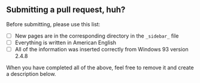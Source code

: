 ## Submitting a pull request, huh?

Before submitting, please use this list:

- [ ] New pages are in the corresponding directory in the `_sidebar_` file
- [ ] Everything is written in American English
- [ ] All of the information was inserted correctly from Windows 93 version 2.4.8

When you have completed all of the above, feel free to remove it and create a description below.
